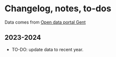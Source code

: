# Changelog, notes, to-dos

Data comes from [Open data portal Gent](https://data.stad.gent/explore/?disjunctive.keyword&disjunctive.theme&sort=modified)

## 2023-2024
- TO-DO: update data to recent year.
